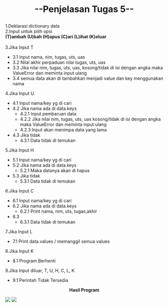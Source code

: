 # <p align="center">--Penjelasan Tugas 5--</p>

1.Deklarasi dictionary data<br>
2.Input untuk pilih opsi <br>
<strong>(T)ambah       (U)bah      (H)apus     (C)ari      (L)ihat     (K)eluar</strong> <br><br>
3.Jika Input T
* 3.1 Input nama, nim, tugas, uts, uas
* 3.2 Nilai akhir perpaduan nilai tugas, uts, uas
* 3.3 Jika nilai nim, tugas, uts, uas, kosong/tidak di isi dengan angka maka ValueError dan meminta input ulang
* 3.4 semua data akan di tambahkan menjadi value dan key menggunakan nama
	
4.Jika Input U		
* 4.1 Input nama/key yg di cari
* 4.2 Jika nama ada di data.keys
	* 4.2.1 Input pembaruan data
	* 4.2.2 Jika nilai nim, tugas, uts, uas kosong/tidak di isi dengan angka maka ValueError dan meminta input ulang
	* 4.2.3 Input akan menimpa data yang lama
* 4.3 Jika tidak
	* 4.3.1 Data tidak di temukan
		
5.Jika Input H
* 5.1 Input nama/key yg di cari
* 5.2 Jika nama ada di data.keys
	* 5.2.1 Maka datanya akan di hapus
* 5.3 Jika tidak
	* 5.3.1 Data tidak di temukan
		
6.Jika Input C
* 6.1 Input nama/key yg di cari
* 6.2 Jika nama ada di data.keys
	* 6.2.1 Print nama, nim, uts, tugas,akhir
* 6.3
	* 6.3.1 Data tidak di temukan

7.Jika Input L
* 7.1 Print data.values / memanggil semua values
	
8.Jika Input K
* 8.1 Program Berhenti

9.Jika Input diluar, T, U, H, C, L, K
* 9.1 Perintah Tidak Tersedia

<strong><p align="center">Hasil Program</p></strong>

![](Screenhot/ss1.jpg)
![](Screenhot/ss2.jpg)